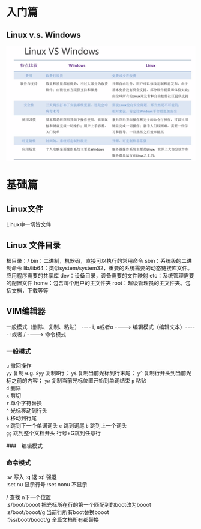 # 入门篇

## Linux v.s. Windows

![Linux v.s. Windows](./assets/Linux_vs_Windows.png)

# 基础篇

## Linux文件
Linux中一切皆文件

## Linux 文件目录
根目录：/
bin：二进制，机器码，直接可以执行的常用命令
sbin：系统级的二进制命令
lib/lib64：类似system/system32，重要的系统需要的动态链接库文件。应用程序需要的共享库
dev：设备目录，设备需要的文件映射
etc：系统管理需要的配置文件
home：包含每个用户的主文件夹
root：超级管理员的主文件夹。包括文档，下载等等

## VIM编辑器
一般模式（删除、复制、粘贴） ---- i, a或者o ----> 编辑模式（编辑文本）----- :或者 / ----> 命令模式


### 一般模式
```u``` 撤回操作  
```yy``` 复制 e.g. ```8yy``` 复制8行；  ```y$``` 复制当前光标到行末尾； ```y^``` 复制行开头到当前光标之前的内容； ```yw``` 复制当前光标位置开始到单词结束
```p``` 粘贴  
```d``` 删除  
```x``` 剪切  
```r``` 单个字符替换  
```^``` 光标移动到行头  
```$``` 移动到行尾  
```w``` 跳到下一个单词词头 ```e``` 跳到词尾  ```b``` 跳到上一个词头  
```gg``` 跳到整个文档开头  行号+G跳到任意行

###　编辑模式  

### 命令模式
:w 写入  :q 退 :q! 强退  
:set nu 显示行号  :set nonu 不显示

/ 查找  n下一个位置  
:s/boot/booot 把光标所在行的第一个匹配到的boot改为booot  
:s/boot/booot/g 当前行所有boot替换booot  
:%s/boot/booot/g 全篇文档所有都替换